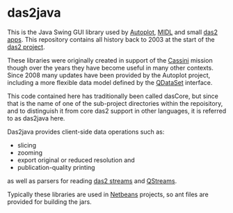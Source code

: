 # das2java

This is the Java Swing GUI library used by [Autoplot](http://autoplot.org/), 
[MIDL](http://sd-www.jhuapl.edu/MIDL/) and small 
[das2 apps](https://das2.org/demo-apps.html).  This repository contains all
history back to 2003 at the start of the [das2 project](https://das2.org/das2overview2020piker.mp4).

These libraries were originally created in support of the 
[Cassini](https://www.jpl.nasa.gov/missions/cassini-huygens) mission
though over the years they have become useful in many other contexts.
Since 2008 many updates have been provided by the Autoplot project, including
a more flexible data model defined by the 
[QDataSet](http://autoplot.org/QDataSet) interface.

This code contained here has traditionally been called dasCore, but since
that is the name of one of the sub-project directories within the repoisitory,
and to distinguish it from core das2 support in other languages, it is
referred to as das2java here.


Das2java provides client-side data operations such as:

 * slicing
 * zooming
 * export original or reduced resolution and
 * publication-quality printing
 
as well as parsers for reading [das2 streams](
https://github.com/das-developers/das2docs/tree/master/das2.2.2-ICD) and 
[QStreams](http://autoplot.org/qstream).

Typically these libraries are used in 
[Netbeans](https://www.oracle.com/technetwork/java/javase/downloads/jdk-netbeans-jsp-3413139-esa.html) 
projects, so ant files are provided for building the jars.

